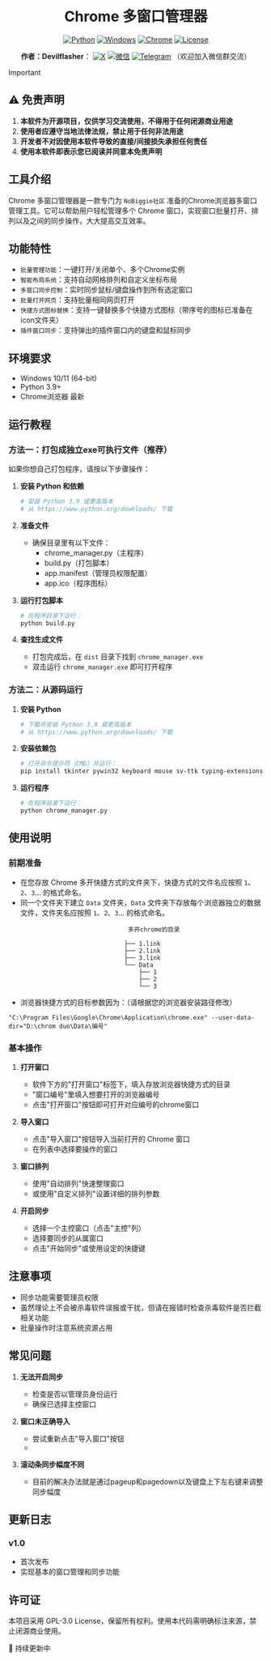 <div align="center">

# Chrome 多窗口管理器

[![Python](https://img.shields.io/badge/Python-3.9%2B-3776AB.svg?style=flat&logo=python&logoColor=white)](https://www.python.org)
[![Windows](https://img.shields.io/badge/Windows-10%2B-0078D6.svg?style=flat&logo=windows&logoColor=white)](https://www.microsoft.com/windows)
[![Chrome](https://img.shields.io/badge/Chrome-Latest-4285F4.svg?style=flat&logo=google-chrome&logoColor=white)](https://www.google.com/chrome/)
[![License](https://img.shields.io/badge/License-GPL%20v3-blue.svg)](LICENSE)



  <strong>作者：Devilflasher</strong>：<span title="No Biggie Community Founder"></span>
  [![X](https://img.shields.io/badge/X-1DA1F2.svg?style=flat&logo=x&logoColor=white)](https://x.com/DevilflasherX)
[![微信](https://img.shields.io/badge/微信-7BB32A.svg?style=flat&logo=wechat&logoColor=white)](https://x.com/DevilflasherX/status/1781563666485448736 "Devilflasherx")
 [![Telegram](https://img.shields.io/badge/Telegram-0A74DA.svg?style=flat&logo=telegram&logoColor=white)](https://t.me/devilflasher0) （欢迎加入微信群交流）
 

</div>

> [!IMPORTANT]
> ## ⚠️ 免责声明
> 
> 1. **本软件为开源项目，仅供学习交流使用，不得用于任何闭源商业用途**
> 2. **使用者应遵守当地法律法规，禁止用于任何非法用途**
> 3. **开发者不对因使用本软件导致的直接/间接损失承担任何责任**
> 4. **使用本软件即表示您已阅读并同意本免责声明**

## 工具介绍
Chrome 多窗口管理器是一款专门为 `NoBiggie社区` 准备的Chrome浏览器多窗口管理工具。它可以帮助用户轻松管理多个 Chrome 窗口，实现窗口批量打开、排列以及之间的同步操作，大大提高交互效率。

## 功能特性

- `批量管理功能`：一键打开/关闭单个、多个Chrome实例
- `智能布局系统`：支持自动网格排列和自定义坐标布局
- `多窗口同步控制`：实时同步鼠标/键盘操作到所有选定窗口
- `批量打开网页`：支持批量相同网页打开
- `快捷方式图标替换`：支持一键替换多个快捷方式图标（带序号的图标已准备在icon文件夹）
- `插件窗口同步`：支持弹出的插件窗口内的键盘和鼠标同步

## 环境要求

- Windows 10/11 (64-bit)
- Python 3.9+
- Chrome浏览器 最新

## 运行教程
### 方法一：打包成独立exe可执行文件（推荐）

如果你想自己打包程序，请按以下步骤操作：

1. **安装 Python 和依赖**
   ```bash
   # 安装 Python 3.9 或更高版本
   # 从 https://www.python.org/downloads/ 下载
   ```

2. **准备文件**
   - 确保目录里有以下文件：
     - chrome_manager.py（主程序）
     - build.py（打包脚本）
     - app.manifest（管理员权限配置）
     - app.ico（程序图标）

3. **运行打包脚本**
   ```bash
   # 在程序目录下运行：
   python build.py
   ```

4. **查找生成文件**
   - 打包完成后，在 `dist` 目录下找到 `chrome_manager.exe`
   - 双击运行 `chrome_manager.exe` 即可打开程序

### 方法二：从源码运行

1. **安装 Python**
   ```bash
   # 下载并安装 Python 3.9 或更高版本
   # 从 https://www.python.org/downloads/ 下载
   ```

2. **安装依赖包**
   ```bash
   # 打开命令提示符（CMD）并运行：
   pip install tkinter pywin32 keyboard mouse sv-ttk typing-extensions
   ```

3. **运行程序**
   ```bash
   # 在程序目录下运行：
   python chrome_manager.py
   ```

## 使用说明

### 前期准备


- 在您存放 Chrome 多开快捷方式的文件夹下，快捷方式的文件名应按照 `1`、`2`、`3`... 的格式命名。
- 同一个文件夹下建立 `Data` 文件夹，`Data` 文件夹下存放每个浏览器独立的数据文件，文件夹名应按照 `1`、`2`、`3`... 的格式命名。

```目录结构示例：
                                 多开chrome的目录

                                ├── 1.link
                                ├── 2.link
                                ├── 3.link
                                └── Data
                                    ├── 1
                                    ├── 2
                                    └── 3
```
- 浏览器快捷方式的目标参数因为：（请根据您的浏览器安装路径修改）
```
"C:\Program Files\Google\Chrome\Application\chrome.exe" --user-data-dir="D:\chrom duo\Data\编号"
```

### 基本操作

1. **打开窗口**
   - 软件下方的"打开窗口"标签下，填入存放浏览器快捷方式的目录
   - "窗口编号"里填入想要打开的浏览器编号
   - 点击"打开窗口"按钮即可打开对应编号的chrome窗口

2. **导入窗口**
   - 点击"导入窗口"按钮导入当前打开的 Chrome 窗口
   - 在列表中选择要操作的窗口

3. **窗口排列**
   - 使用"自动排列"快速整理窗口
   - 或使用"自定义排列"设置详细的排列参数

4. **开启同步**
   - 选择一个主控窗口（点击"主控"列）
   - 选择要同步的从属窗口
   - 点击"开始同步"或使用设定的快捷键



## 注意事项

- 同步功能需要管理员权限
- 虽然理论上不会被杀毒软件误报或干扰，但请在报错时检查杀毒软件是否拦截相关功能
- 批量操作时注意系统资源占用

## 常见问题

1. **无法开启同步**
   - 检查是否以管理员身份运行
   - 确保已选择主控窗口

2. **窗口未正确导入**
   - 尝试重新点击"导入窗口"按钮
   - 
3. **滚动条同步幅度不同**
   - 目前的解决办法就是通过pageup和pagedown以及键盘上下左右键来调整同步幅度
   
  

## 更新日志

### v1.0
- 首次发布
- 实现基本的窗口管理和同步功能


## 许可证

本项目采用 GPL-3.0 License，保留所有权利。使用本代码需明确标注来源，禁止闭源商业使用。

🔄 持续更新中

